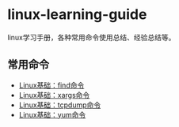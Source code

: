 # linux-learning-guide
linux学习手册，各种常用命令使用总结、经验总结等。

## 常用命令

* [Linux基础：find命令](命令总结/find.md)
* [Linux基础：xargs命令](命令总结/xargs.md)
* [Linux基础：tcpdump命令](命令总结/tcpdump.md)
* [Linux基础：yum命令](命令总结/yum.md)